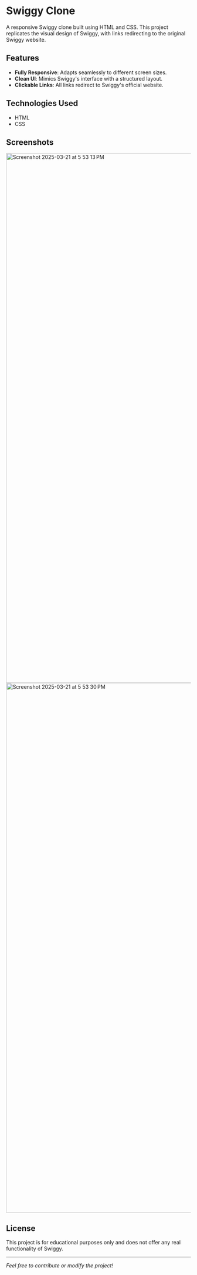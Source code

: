 <h1>Swiggy Clone</h1>

<p>A responsive Swiggy clone built using HTML and CSS. This project replicates the visual design of Swiggy, with links redirecting to the original Swiggy website.</p>

## Features
- **Fully Responsive**: Adapts seamlessly to different screen sizes.
- **Clean UI**: Mimics Swiggy's interface with a structured layout.
- **Clickable Links**: All links redirect to Swiggy's official website.

## Technologies Used
- HTML
- CSS


## Screenshots
<img width="1440" alt="Screenshot 2025-03-21 at 5 53 13 PM" src="https://github.com/user-attachments/assets/a8d90d92-481c-4eda-9261-e7e19e35c378" />
<br>
<img width="1440" alt="Screenshot 2025-03-21 at 5 53 30 PM" src="https://github.com/user-attachments/assets/747977b9-8327-4b2e-8023-c828f96fa8fc" />

## License
This project is for educational purposes only and does not offer any real functionality of Swiggy.

---
<i>Feel free to contribute or modify the project!</i>

